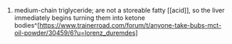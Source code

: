 1. medium-chain triglyceride; are not a storeable fatty [[acid]], so the liver immediately begins turning them into ketone bodies^[https://www.trainerroad.com/forum/t/anyone-take-bubs-mct-oil-powder/30459/6?u=lorenz_duremdes]